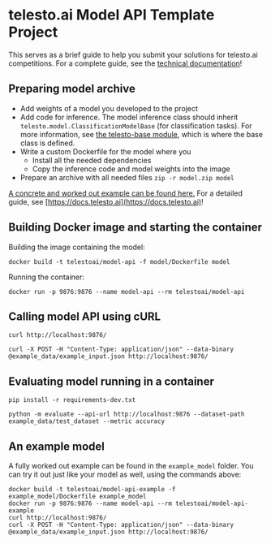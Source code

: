 # telesto.ai Model API Template Project
This serves as a brief guide to help you submit your solutions for telesto.ai competitions. For a complete guide, see the [technical documentation](https://docs.telesto.ai/)!

## Preparing model archive

* Add weights of a model you developed to the project
* Add code for inference. The model inference class should inherit `telesto.model.ClassificationModelBase` 
(for classification tasks). For more information, see [the telesto-base module](https://github.com/telesto-ai/telesto-base),
which is where the base class is defined.
* Write a custom Dockerfile for the model where you
    - Install all the needed dependencies
    - Copy the inference code and model weights into the image
* Prepare an archive with all needed files `zip -r model.zip model`

[A concrete and worked out example can be found here.](https://github.com/telesto-ai/telesto-models/tree/master/example_model)
For a detailed guide, see [https://docs.telesto.ai](https://docs.telesto.ai)!

## Building Docker image and starting the container
Building the image containing the model:
```
docker build -t telestoai/model-api -f model/Dockerfile model
```

Running the container:
```
docker run -p 9876:9876 --name model-api --rm telestoai/model-api
```

## Calling model API using cURL

```
curl http://localhost:9876/

curl -X POST -H "Content-Type: application/json" --data-binary @example_data/example_input.json http://localhost:9876/
```

## Evaluating model running in a container

```
pip install -r requirements-dev.txt

python -m evaluate --api-url http://localhost:9876 --dataset-path example_data/test_dataset --metric accuracy
```

## An example model
A fully worked out example can be found in the `example_model` folder. You can try it out just like your model as well, using the commands above:
```
docker build -t telestoai/model-api-example -f example_model/Dockerfile example_model
docker run -p 9876:9876 --name model-api --rm telestoai/model-api-example
curl http://localhost:9876/
curl -X POST -H "Content-Type: application/json" --data-binary @example_data/example_input.json http://localhost:9876/
```
